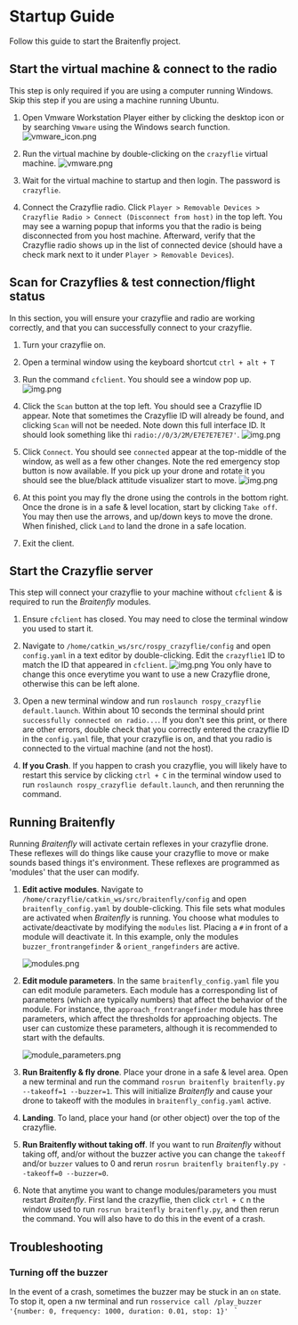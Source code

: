 # Startup Guide
Follow this guide to start the Braitenfly project.

## Start the virtual machine & connect to the radio
This step is only required if you are using a computer running Windows. Skip this step if you are using a machine running Ubuntu.

1. Open Vmware Workstation Player either by clicking the desktop icon or by searching `Vmware` using the Windows search function. ![vmware_icon.png](img/vmware_icon.png)

2. Run the virtual machine by double-clicking on the `crazyflie` virtual machine. ![vmware.png](img/vmware.png)

3. Wait for the virtual machine to startup and then login. The password is `crazyflie`.

4. Connect the Crazyflie radio. Click `Player > Removable Devices > Crazyflie Radio > Connect (Disconnect from host)` in the top left. You may see a warning popup that informs you that the radio is being disconnected from you host machine. Afterward, verify that the Crazyflie radio shows up in the list of connected device (should have a check mark next to it under `Player > Removable Devices`).

## Scan for Crazyflies & test connection/flight status
In this section, you will ensure your crazyflie and radio are working correctly, and that you can successfully connect to your crazyflie.
1. Turn your crazyflie on.

2. Open a terminal window using the keyboard shortcut `ctrl + alt + T`

3. Run the command `cfclient`. You should see a window pop up. ![img.png](img/cfclient_no_connection.png)

4. Click the `Scan` button at the top left. You should see a Crazyflie ID appear. Note that sometimes the Crazyflie ID will already be found, and clicking `Scan` will not be needed. Note down this full interface ID. It should look something like thi `radio://0/3/2M/E7E7E7E7E7'`. ![img.png](img/cfclient_id.png)

5. Click `Connect`. You should see `connected` appear at the top-middle of the window, as well as a few other changes. Note the red emergency stop button is now available. If you pick up your drone and rotate it you should see the blue/black  attitude visualizer start to move. ![img.png](img/cfclient_connection.png)

6. At this point you may fly the drone using the controls in the bottom right. Once the drone is in a safe & level location, start by clicking `Take off`. You may then use the arrows, and up/down keys to move the drone. When finished, click `Land` to land the drone in a safe location.

7. Exit the client.

## Start the Crazyflie server
This step will connect your crazyflie to your machine without `cfclient` & is required to run the *Braitenfly* modules.

1. Ensure `cfclient` has closed. You may need to close the terminal window you used to start it.

2. Navigate to `/home/catkin_ws/src/rospy_crazyflie/config` and open `config.yaml` in a text editor by double-clicking.  Edit the `crazyflie1` ID to match the ID that appeared in `cfclient`. ![img.png](img/crazyflie_id.png) You only have to change this once everytime you want to use a new Crazyflie drone, otherwise this can be left alone.

3. Open a new terminal window and run `roslaunch rospy_crazyflie default.launch`. Within about 10 seconds the terminal should print `successfully connected on radio...`. If you don't see this print, or there are other errors, double check that you correctly entered the crazyflie ID in the `config.yaml` file, that your crazyflie is on, and that you radio is connected to the virtual machine (and not the host).

4. **If you Crash**. If you happen to crash you crazyflie, you will likely have to restart this service by clicking `ctrl + C` in the terminal window used to run `roslaunch rospy_crazyflie default.launch`, and then rerunning the command.

## Running Braitenfly
Running *Braitenfly* will activate certain reflexes in your crazyflie drone. These reflexes 
will do things like cause your crazyflie to move or make sounds based things it's environment. 
These reflexes are programmed as 'modules' that the user can modify.

1. **Edit active modules**. Navigate to `/home/crazyflie/catkin_ws/src/braitenfly/config` and open `braitenfly_config.yaml` by double-clicking. This file sets what modules are activated when *Braitenfly* is running. You choose what modules to activate/deactivate by modifying the `modules` list. Placing a `#` in front of a module will deactivate it. In this example, only the modules `buzzer_frontrangefinder` & `orient_rangefinders` are active.

    ![modules.png](img/modules.png)

2. **Edit module parameters**. In the same `braitenfly_config.yaml` file you can edit module parameters. Each module has a corresponding list of parameters (which are typically numbers) that affect the behavior of the module. For instance, the `approach_frontrangefinder` module has three parameters, which affect the thresholds for approaching objects. The user can customize these parameters, although it is recommended to start with the defaults.

    ![module_parameters.png](img/module_parameters.png)  

3. **Run Braitenfly & fly drone**. Place your drone in a safe & level area. Open a new terminal and run the command `rosrun braitenfly braitenfly.py --takeoff=1 --buzzer=1`. This will initialize *Braitenfly* and cause your drone to takeoff with the modules in `braitenfly_config.yaml` active.

4. **Landing**. To land, place your hand (or other object) over the top of the crazyflie.

5. **Run Braitenfly without taking off**. If you want to run *Braitenfly* without taking off, and/or without the buzzer active you can change the `takeoff` and/or `buzzer` values to 0 and rerun `rosrun braitenfly braitenfly.py --takeoff=0 --buzzer=0`.

6. Note that anytime you want to change modules/parameters you must restart *Braitenfly*. First land the crazyflie, then click `ctrl + C` n the window used to run `rosrun braitenfly braitenfly.py`, and then rerun the command. You will also have to do this in the event of a crash.

## Troubleshooting

### Turning off the buzzer
In the event of a crash, sometimes the buzzer may be stuck in an `on` state. To stop it, open a nw terminal and run
`rosservice call /play_buzzer '{number: 0, frequency: 1000, duration: 0.01, stop: 1}'
`
`




